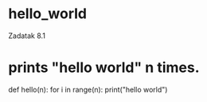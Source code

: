 # hello_world
Zadatak 8.1
# prints "hello world" n times.


def hello(n):
    for i in range(n):
        print("hello world")

